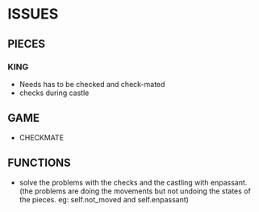 # ISSUES

## PIECES

### KING
- Needs has to be checked and check-mated
- checks during castle

## GAME
- CHECKMATE

## FUNCTIONS
- solve the problems with the checks
  and the castling with enpassant.
  (the problems are doing the movements but not undoing the states of the pieces. eg: self.not_moved and self.enpassant)

